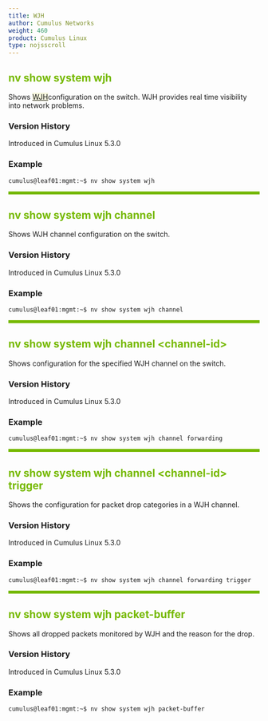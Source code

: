 ```yaml
---
title: WJH
author: Cumulus Networks
weight: 460
product: Cumulus Linux
type: nojsscroll
---
```

<style>
h { color: RGB(118,185,0)}
</style>
## <h>nv show system wjh</h>

Shows <span style="background-color:#F5F5DC">[WJH](## "What Just Happened")</span>configuration on the switch. WJH provides real time visibility into network problems.

### Version History

Introduced in Cumulus Linux 5.3.0

### Example

```
cumulus@leaf01:mgmt:~$ nv show system wjh
```

<HR STYLE="BORDER: DASHED RGB(118,185,0) 0.5PX;BACKGROUND-COLOR: RGB(118,185,0);HEIGHT: 4.0PX;"/>

## <h>nv show system wjh channel</h>

Shows WJH channel configuration on the switch.

### Version History

Introduced in Cumulus Linux 5.3.0

### Example

```
cumulus@leaf01:mgmt:~$ nv show system wjh channel
```

<HR STYLE="BORDER: DASHED RGB(118,185,0) 0.5PX;BACKGROUND-COLOR: RGB(118,185,0);HEIGHT: 4.0PX;"/>

## <h>nv show system wjh channel \<channel-id\></h>

Shows configuration for the specified WJH channel on the switch.

### Version History

Introduced in Cumulus Linux 5.3.0

### Example

```
cumulus@leaf01:mgmt:~$ nv show system wjh channel forwarding
```

<HR STYLE="BORDER: DASHED RGB(118,185,0) 0.5PX;BACKGROUND-COLOR: RGB(118,185,0);HEIGHT: 4.0PX;"/>

## <h>nv show system wjh channel \<channel-id\> trigger</h>

Shows the configuration for packet drop categories in a WJH channel.

### Version History

Introduced in Cumulus Linux 5.3.0

### Example

```
cumulus@leaf01:mgmt:~$ nv show system wjh channel forwarding trigger
```

<HR STYLE="BORDER: DASHED RGB(118,185,0) 0.5PX;BACKGROUND-COLOR: RGB(118,185,0);HEIGHT: 4.0PX;"/>

## <h>nv show system wjh packet-buffer</h>

Shows all dropped packets monitored by WJH and the reason for the drop.

### Version History

Introduced in Cumulus Linux 5.3.0

### Example

```
cumulus@leaf01:mgmt:~$ nv show system wjh packet-buffer
```
